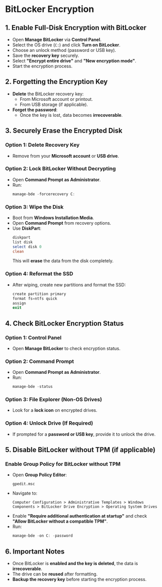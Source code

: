 
# BitLocker Encryption

## 1. **Enable Full-Disk Encryption with BitLocker**

- Open **Manage BitLocker** via **Control Panel**.
- Select the OS drive (`C:`) and click **Turn on BitLocker**.
- Choose an unlock method (password or USB key).
- Save the **recovery key** securely.
- Select **"Encrypt entire drive"** and **"New encryption mode"**.
- Start the encryption process.

## 2. **Forgetting the Encryption Key**

- **Delete** the BitLocker recovery key:
  - From Microsoft account or printout.
  - From USB storage (if applicable).
- **Forget the password**:
  - Once the key is lost, data becomes **irrecoverable**.

## 3. **Securely Erase the Encrypted Disk**

### Option 1: **Delete Recovery Key**
- Remove from your **Microsoft account** or **USB drive**.

### Option 2: **Lock BitLocker Without Decrypting**
- Open **Command Prompt as Administrator**.
- Run:
  ```powershell
  manage-bde -forcerecovery C:
  ```

### Option 3: **Wipe the Disk**
- Boot from **Windows Installation Media**.
- Open **Command Prompt** from recovery options.
- Use **DiskPart**:
  ```powershell
  diskpart
  list disk
  select disk 0
  clean
  ```
  This will **erase** the data from the disk completely.

### Option 4: **Reformat the SSD**
- After wiping, create new partitions and format the SSD:
  ```powershell
  create partition primary
  format fs=ntfs quick
  assign
  exit
  ```

## 4. **Check BitLocker Encryption Status**

### Option 1: **Control Panel**
- Open **Manage BitLocker** to check encryption status.

### Option 2: **Command Prompt**
- Open **Command Prompt as Administrator**.
- Run:
  ```powershell
  manage-bde -status
  ```

### Option 3: **File Explorer (Non-OS Drives)**
- Look for a **lock icon** on encrypted drives.

### Option 4: **Unlock Drive (If Required)**
- If prompted for a **password or USB key**, provide it to unlock the drive.

## 5. **Disable BitLocker without TPM (if applicable)**

### Enable Group Policy for BitLocker without TPM
- Open **Group Policy Editor**:
  ```shell
  gpedit.msc
  ```
- Navigate to:
  ```
  Computer Configuration > Administrative Templates > Windows Components > BitLocker Drive Encryption > Operating System Drives
  ```
- Enable **"Require additional authentication at startup"** and check **"Allow BitLocker without a compatible TPM"**.
- Run:
  ```powershell
  manage-bde -on C: -password
  ```

## 6. **Important Notes**
- Once BitLocker is **enabled and the key is deleted**, the data is **irrecoverable**.
- The drive can be **reused** after formatting.
- **Backup the recovery key** before starting the encryption process.
